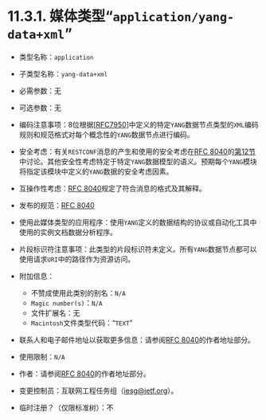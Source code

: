 # 11.3.1. 媒体类型“`application/yang-data+xml`”

- 类型名称：`application`

- 子类型名称：`yang-data+xml`

- 必需参数：无

- 可选参数：无

- 编码注意事项：8位根据[[RFC7950](https://tools.ietf.org/html/rfc7950)]中定义的特定`YANG`数据节点类型的`XML`编码规则和规范格式对每个概念性的`YANG`数据节点进行编码。

- 安全考虑：有关`RESTCONF`消息的产生和使用的安全考虑在[RFC 8040](https://tools.ietf.org/html/rfc8040)的[第12节](../section-12/README.md)中讨论。其他安全性考虑特定于特定`YANG`数据模型的语义。预期每个`YANG`模块将指定该模块中定义的`YANG`数据的安全考虑因素。

- 互操作性考虑：[RFC 8040](https://tools.ietf.org/html/rfc8040)规定了符合消息的格式及其解释。

- 发布的规范：[RFC 8040](https://tools.ietf.org/html/rfc8040)

- 使用此媒体类型的应用程序：使用`YANG`定义的数据结构的协议或自动化工具中使用的实例文档数据分析程序。

- 片段标识符注意事项：此类型的片段标识符未定义。所有`YANG`数据节点都可以使用请求`URI`中的路径作为资源访问。

- 附加信息：

    - 不赞成使用此类别的别名：`N/A`
    - `Magic number(s)`：`N/A`
    - 文件扩展名：无
    - `Macintosh`文件类型代码：“`TEXT`”

- 联系人和电子邮件地址以获取更多信息：请参阅[RFC 8040](https://tools.ietf.org/html/rfc8040)的作者地址部分。


- 使用限制：`N/A`

- 作者：请参阅[RFC 8040](https://tools.ietf.org/html/rfc8040)的作者地址部分。

- 变更控制员：互联网工程任务组（[iesg@ietf.org](mailto:iesg@ietf.org)）。

- 临时注册？（仅限标准树）：不
